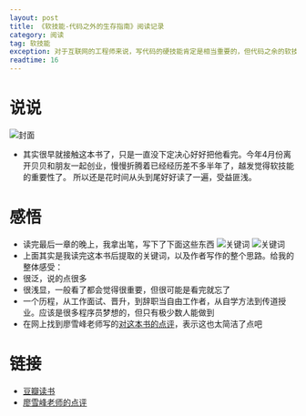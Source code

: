 ```yaml
---
layout: post
title: 《软技能-代码之外的生存指南》阅读记录
category: 阅读
tag: 软技能
exception: 对于互联网的工程师来说，写代码的硬技能肯定是相当重要的，但代码之余的软技能也不可缺少的
readtime: 16
---
```


# 说说
![封面](https://raw.githubusercontent.com/yzsunlei/yzsunlei.github.io/master/_files/2017/ruanjineng.jpg)
* 其实很早就接触这本书了，只是一直没下定决心好好把他看完。今年4月份离开贝贝和朋友一起创业，慢慢折腾着已经经历差不多半年了，越发觉得软技能的重要性了。
所以还是花时间从头到尾好好读了一遍，受益匪浅。

# 感悟
* 读完最后一章的晚上，我拿出笔，写下了下面这些东西
![关键词](https://raw.githubusercontent.com/yzsunlei/yzsunlei.github.io/master/_files/2017/ruanjineng1.jpg)
![关键词](https://raw.githubusercontent.com/yzsunlei/yzsunlei.github.io/master/_files/2017/ruanjineng2.jpg)
* 上面其实是我读完这本书后提取的关键词，以及作者写作的整个思路。给我的整体感受：
* 很泛，说的点很多
* 很浅显，一般看了都会觉得很重要，但很可能是看完就忘了
* 一个历程，从工作面试、晋升，到辞职当自由工作者，从自学方法到传道授业。应该是很多程序员梦想的，但只有极少数人能做到
* 在网上找到廖雪峰老师写的[对这本书的点评](https://www.liaoxuefeng.com/article/0014724789939108cdd007695054bcc9797d10695eb4bc5000)，表示这也太简洁了点吧

# 链接
* [豆瓣读书](https://book.douban.com/subject/26835090/)
* [廖雪峰老师的点评](https://www.liaoxuefeng.com/article/0014724789939108cdd007695054bcc9797d10695eb4bc5000)